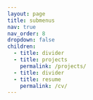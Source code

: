 ```yaml
---
layout: page
title: submenus
nav: true
nav_order: 8
dropdown: false
children:
  - title: divider
  - title: projects
    permalink: /projects/
  - title: divider
  - title: resume
    permalink: /cv/
---
```

